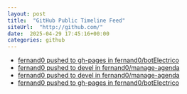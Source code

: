 ```yaml
---
layout: post
title:  "GitHub Public Timeline Feed"
siteUrl:  "http://github.com/"
date:  2025-04-29 17:45:16+00:00
categories: github
---
```

*  [fernand0 pushed to gh-pages in fernand0/botElectrico](https://github.com/fernand0/botElectrico/compare/86e23759e3...c69517f2c2)
*  [fernand0 pushed to devel in fernand0/manage-agenda](https://github.com/fernand0/manage-agenda/compare/586949de0e...0140eb5056)
*  [fernand0 pushed to devel in fernand0/manage-agenda](https://github.com/fernand0/manage-agenda/compare/ab407f5ce7...586949de0e)
*  [fernand0 pushed to gh-pages in fernand0/botElectrico](https://github.com/fernand0/botElectrico/compare/e6d50aacf3...bb8bebaac4)
